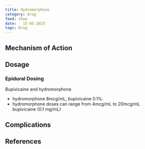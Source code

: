 ```yaml
---
title: Hydromorphone
category: drug
feed: show
date:   15-05-2023
tags: Drug 
---
```


## Mechanism of Action

## Dosage

### Epidural Dosing
Bupivicaine and hydromorphone
- hydromorphone 8mcg/mL, bupivicaine 0.1%. 
- hydromorphone doses can range from 4mcg/mL to 20mcg/mL
bupivicaine (0.1 mg/mL) 
## Complications


## References
[^1]:
[^2]:
[^3]:
[^4]: